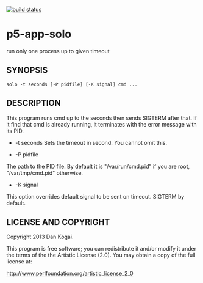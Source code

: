 [![build status](https://secure.travis-ci.org/dankogai/p5-app-solo.png)](http://travis-ci.org/dankogai/p5-app-solo)

p5-app-solo
===========

run only one process up to given timeout

SYNOPSIS
--------

````
solo -t seconds [-P pidfile] [-K signal] cmd ...
````

DESCRIPTION
-----------

This program runs cmd up to the seconds then sends SIGTERM after that.
If it find that cmd is already running, it terminates with the error
message with its PID.

* -t seconds
Sets the timeout in second.  You cannot omit this.

* -P pidfile

The path to the PID file.  By default it is "/var/run/cmd.pid" if you
are root, "/var/tmp/cmd.pid"  otherwise.

* -K signal

This option overrides default signal to be sent on timeout. SIGTERM
by default.

LICENSE AND COPYRIGHT
---------------------

Copyright 2013 Dan Kogai.

This program is free software; you can redistribute it and/or modify it
under the terms of the the Artistic License (2.0). You may obtain a
copy of the full license at:

<http://www.perlfoundation.org/artistic_license_2_0>

